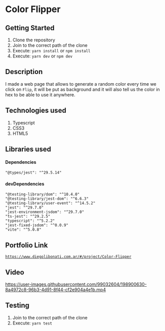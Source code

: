 # Color Flipper

## Getting Started

1. Clone the repository
2. Join to the correct path of the clone
3. Execute: `yarn install` or `npm install`
4. Execute: `yarn dev` or `npm dev`

## Description

I made a web page that allows to generate a random color every time we click on `Flip`, it will be put as background and it will also tell us the color in hex to be able to use it anywhere.

## Technologies used

1. Typescript
2. CSS3
3. HTML5

## Libraries used

#### Dependencies

```
"@types/jest": "^29.5.14"
```

#### devDependencies

```
"@testing-library/dom": "^10.4.0"
"@testing-library/jest-dom": "^6.6.3"
"@testing-library/user-event": "^14.5.2"
"jest": "^29.7.0"
"jest-environment-jsdom": "^29.7.0"
"ts-jest": "^29.2.5"
"typescript": "^5.2.2"
"jest-fixed-jsdom": "^0.0.9"
"vite": "^5.0.8"
```

## Portfolio Link

[`https://www.diegolibonati.com.ar/#/project/Color-Flipper`](https://www.diegolibonati.com.ar/#/project/Color-Flipper)

## Video

https://user-images.githubusercontent.com/99032604/198900630-8a4972c8-96b3-4d91-8f44-cf2e904a4e1b.mp4

## Testing

1. Join to the correct path of the clone
2. Execute: `yarn test`